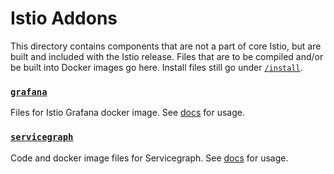 # Istio Addons

This directory contains components that are not a part of core Istio,
but are built and included with the Istio release. Files that are to
be compiled and/or be built into Docker images go here. Install files
still go under [`/install`](/install).

### [`grafana`](grafana)

Files for Istio Grafana docker image. See
[docs](https://istio.io/docs/tasks/telemetry/using-istio-dashboard.html)
for usage.


### [`servicegraph`](servicegraph)

Code and docker image files for Servicegraph. See
[docs](https://istio.io/docs/tasks/telemetry/servicegraph.html) for
usage.
